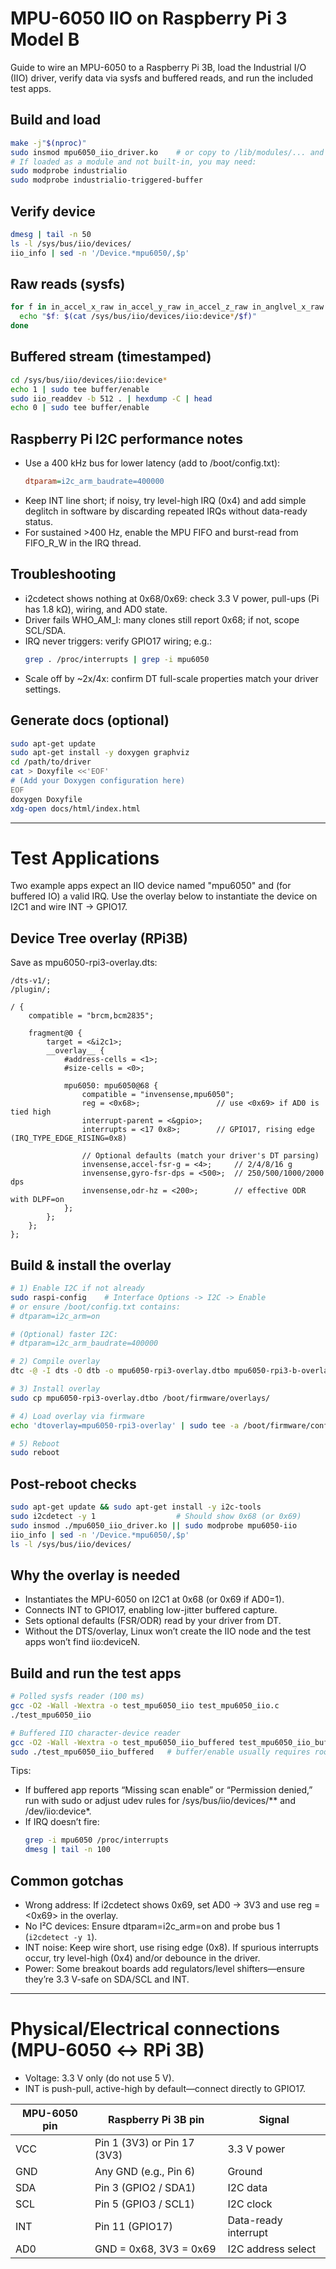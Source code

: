 # MPU-6050 IIO on Raspberry Pi 3 Model B

Guide to wire an MPU-6050 to a Raspberry Pi 3B, load the Industrial I/O (IIO) driver, verify data via sysfs and buffered reads, and run the included test apps.

## Build and load

```sh
make -j"$(nproc)"
sudo insmod mpu6050_iio_driver.ko    # or copy to /lib/modules/... and run depmod
# If loaded as a module and not built-in, you may need:
sudo modprobe industrialio
sudo modprobe industrialio-triggered-buffer
```

## Verify device

```sh
dmesg | tail -n 50
ls -l /sys/bus/iio/devices/
iio_info | sed -n '/Device.*mpu6050/,$p'
```

## Raw reads (sysfs)

```sh
for f in in_accel_x_raw in_accel_y_raw in_accel_z_raw in_anglvel_x_raw in_temp_raw; do
  echo "$f: $(cat /sys/bus/iio/devices/iio:device*/$f)"
done
```

## Buffered stream (timestamped)

```sh
cd /sys/bus/iio/devices/iio:device*
echo 1 | sudo tee buffer/enable
sudo iio_readdev -b 512 . | hexdump -C | head
echo 0 | sudo tee buffer/enable
```

## Raspberry Pi I2C performance notes

- Use a 400 kHz bus for lower latency (add to /boot/config.txt):
  ```ini
  dtparam=i2c_arm_baudrate=400000
  ```
- Keep INT line short; if noisy, try level-high IRQ (0x4) and add simple deglitch in software by discarding repeated IRQs without data-ready status.
- For sustained >400 Hz, enable the MPU FIFO and burst-read from FIFO_R_W in the IRQ thread.

## Troubleshooting

- i2cdetect shows nothing at 0x68/0x69: check 3.3 V power, pull-ups (Pi has 1.8 kΩ), wiring, and AD0 state.
- Driver fails WHO_AM_I: many clones still report 0x68; if not, scope SCL/SDA.
- IRQ never triggers: verify GPIO17 wiring; e.g.:
  ```sh
  grep . /proc/interrupts | grep -i mpu6050
  ```
- Scale off by ~2x/4x: confirm DT full-scale properties match your driver settings.

## Generate docs (optional)

```sh
sudo apt-get update
sudo apt-get install -y doxygen graphviz
cd /path/to/driver
cat > Doxyfile <<'EOF'
# (Add your Doxygen configuration here)
EOF
doxygen Doxyfile
xdg-open docs/html/index.html
```

---

# Test Applications

Two example apps expect an IIO device named "mpu6050" and (for buffered IO) a valid IRQ. Use the overlay below to instantiate the device on I2C1 and wire INT → GPIO17.

## Device Tree overlay (RPi3B)

Save as mpu6050-rpi3-overlay.dts:

```dts
/dts-v1/;
/plugin/;

/ {
    compatible = "brcm,bcm2835";

    fragment@0 {
        target = <&i2c1>;
        __overlay__ {
            #address-cells = <1>;
            #size-cells = <0>;

            mpu6050: mpu6050@68 {
                compatible = "invensense,mpu6050";
                reg = <0x68>;                 // use <0x69> if AD0 is tied high
                interrupt-parent = <&gpio>;
                interrupts = <17 0x8>;        // GPIO17, rising edge (IRQ_TYPE_EDGE_RISING=0x8)

                // Optional defaults (match your driver's DT parsing)
                invensense,accel-fsr-g = <4>;     // 2/4/8/16 g
                invensense,gyro-fsr-dps = <500>;  // 250/500/1000/2000 dps
                invensense,odr-hz = <200>;        // effective ODR with DLPF=on
            };
        };
    };
};
```

## Build & install the overlay

```sh
# 1) Enable I2C if not already
sudo raspi-config    # Interface Options -> I2C -> Enable
# or ensure /boot/config.txt contains:
# dtparam=i2c_arm=on

# (Optional) faster I2C:
# dtparam=i2c_arm_baudrate=400000

# 2) Compile overlay
dtc -@ -I dts -O dtb -o mpu6050-rpi3-overlay.dtbo mpu6050-rpi3-b-overlay.dts

# 3) Install overlay
sudo cp mpu6050-rpi3-overlay.dtbo /boot/firmware/overlays/

# 4) Load overlay via firmware
echo 'dtoverlay=mpu6050-rpi3-overlay' | sudo tee -a /boot/firmware/config.txt

# 5) Reboot
sudo reboot
```

## Post-reboot checks

```sh
sudo apt-get update && sudo apt-get install -y i2c-tools
sudo i2cdetect -y 1                  # Should show 0x68 (or 0x69)
sudo insmod ./mpu6050_iio_driver.ko || sudo modprobe mpu6050-iio
iio_info | sed -n '/Device.*mpu6050/,$p'
ls -l /sys/bus/iio/devices/
```

## Why the overlay is needed

- Instantiates the MPU-6050 on I2C1 at 0x68 (or 0x69 if AD0=1).
- Connects INT to GPIO17, enabling low-jitter buffered capture.
- Sets optional defaults (FSR/ODR) read by your driver from DT.
- Without the DTS/overlay, Linux won’t create the IIO node and the test apps won’t find iio:deviceN.

## Build and run the test apps

```sh
# Polled sysfs reader (100 ms)
gcc -O2 -Wall -Wextra -o test_mpu6050_iio test_mpu6050_iio.c
./test_mpu6050_iio

# Buffered IIO character-device reader
gcc -O2 -Wall -Wextra -o test_mpu6050_iio_buffered test_mpu6050_iio_buffered.c
sudo ./test_mpu6050_iio_buffered   # buffer/enable usually requires root
```

Tips:
- If buffered app reports “Missing scan enable” or “Permission denied,” run with sudo or adjust udev rules for /sys/bus/iio/devices/** and /dev/iio:device*.
- If IRQ doesn’t fire:
  ```sh
  grep -i mpu6050 /proc/interrupts
  dmesg | tail -n 100
  ```

## Common gotchas

- Wrong address: If i2cdetect shows 0x69, set AD0 → 3V3 and use reg = <0x69> in the overlay.
- No I²C devices: Ensure dtparam=i2c_arm=on and probe bus 1 (`i2cdetect -y 1`).
- INT noise: Keep wire short, use rising edge (0x8). If spurious interrupts occur, try level-high (0x4) and/or debounce in the driver.
- Power: Some breakout boards add regulators/level shifters—ensure they’re 3.3 V-safe on SDA/SCL and INT.

---

# Physical/Electrical connections (MPU-6050 ↔ RPi 3B)

- Voltage: 3.3 V only (do not use 5 V).
- INT is push-pull, active-high by default—connect directly to GPIO17.

| MPU-6050 pin | Raspberry Pi 3B pin           | Signal               |
|--------------|-------------------------------|----------------------|
| VCC          | Pin 1 (3V3) or Pin 17 (3V3)   | 3.3 V power          |
| GND          | Any GND (e.g., Pin 6)         | Ground               |
| SDA          | Pin 3 (GPIO2 / SDA1)          | I2C data             |
| SCL          | Pin 5 (GPIO3 / SCL1)          | I2C clock            |
| INT          | Pin 11 (GPIO17)               | Data-ready interrupt |
| AD0          | GND = 0x68, 3V3 = 0x69        | I2C address select   |



